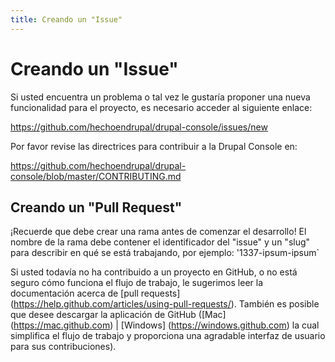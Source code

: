 ```yaml
---
title: Creando un "Issue"
---
```

# Creando un "Issue"
Si usted encuentra un problema o tal vez le gustaría proponer una nueva funcionalidad para el proyecto, es necesario acceder al siguiente enlace:

https://github.com/hechoendrupal/drupal-console/issues/new

Por favor revise las directrices para contribuir a la Drupal Console en:

https://github.com/hechoendrupal/drupal-console/blob/master/CONTRIBUTING.md

## Creando un "Pull Request"
¡Recuerde que debe crear una rama antes de comenzar el desarrollo! El nombre de la rama debe contener el identificador del "issue" y un "slug" para describir en qué se está trabajando, por ejemplo: '1337-ipsum-ipsum`

Si usted todavía no ha contribuido a un proyecto en GitHub, o no está seguro cómo funciona el flujo de trabajo, le sugerimos leer la documentación acerca de [pull requests] (https://help.github.com/articles/using-pull-requests/). También es posible que desee descargar la aplicación de GitHub ([Mac] (https://mac.github.com) | [Windows] (https://windows.github.com) la cual simplifica el flujo de trabajo y proporciona una agradable interfaz de usuario para sus contribuciones).
